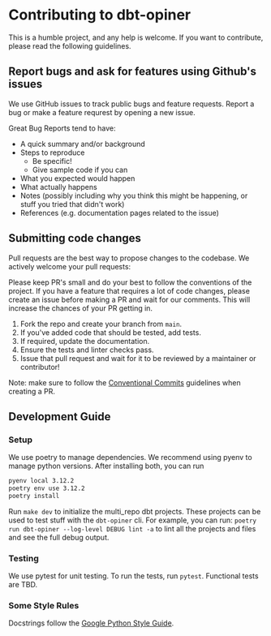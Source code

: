 # Contributing to dbt-opiner

This is a humble project, and any help is welcome. If you want to contribute, please read the following guidelines.

## Report bugs and ask for features using Github's issues
We use GitHub issues to track public bugs and feature requests.
Report a bug or make a feature requrest by opening a new issue.

Great Bug Reports tend to have:
 - A quick summary and/or background
 - Steps to reproduce
    - Be specific!
    - Give sample code if you can
- What you expected would happen
- What actually happens
-  Notes (possibly including why you think this might be happening, or stuff you tried that didn't work)
-  References (e.g. documentation pages related to the issue)

## Submitting code changes
Pull requests are the best way to propose changes to the codebase. We actively welcome your pull requests:

Please keep PR's small and do your best to follow the conventions of the project. If you have a feature that requires a lot of code changes, please create an issue before making a PR and wait for our comments. This will increase the chances of your PR getting in.

1. Fork the repo and create your branch from `main`.
2. If you've added code that should be tested, add tests.
3. If required, update the documentation.
4. Ensure the tests and linter checks pass.
5. Issue that pull request and wait for it to be reviewed by a maintainer or contributor!

Note: make sure to follow the [Conventional Commits](https://www.conventionalcommits.org/en/v1.0.0/) guidelines when creating a PR.

## Development Guide

### Setup
We use poetry to manage dependencies. We recommend using pyenv to manage python versions.
After installing both, you can run
```bash
pyenv local 3.12.2
poetry env use 3.12.2
poetry install
```

Run `make dev` to initialize the multi_repo dbt projects.
These projects can be used to test stuff with the `dbt-opiner` cli.
For example, you can run: `poetry run dbt-opiner --log-level DEBUG lint -a` to lint all the projects and files and see the full debug output.

### Testing
We use pytest for unit testing. To run the tests, run `pytest`.
Functional tests are TBD.

### Some Style Rules
Docstrings follow the [Google Python Style Guide](https://github.com/google/styleguide/blob/gh-pages/pyguide.md#38-comments-and-docstrings).
